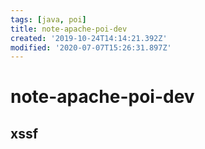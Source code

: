 ```yaml
---
tags: [java, poi]
title: note-apache-poi-dev
created: '2019-10-24T14:14:21.392Z'
modified: '2020-07-07T15:26:31.897Z'
---
```


# note-apache-poi-dev

## xssf
